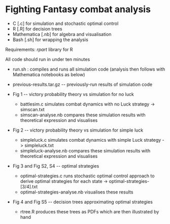 Fighting Fantasy combat analysis
====

* C [.c] for simulation and stochastic optimal control
* R [.R] for decision trees 
* Mathematica [.nb] for algebra and visualisation
* Bash [.sh] for wrapping the analysis

Requirements: _rpart_ library for R

All code should run in under ten minutes 

* run.sh : compiles and runs all simulation code (analysis then follows with Mathematica notebooks as below)

* previous-results.tar.gz -- previously-run results of simulation code 

* Fig 1 -- victory probability theory vs simulation for no luck
  * battlesim.c simulates combat dynamics with no Luck strategy -> simscan.txt
  * simscan-analyse.nb compares these simulation results with theoretical expression and visualises

* Fig 2 -- victory probability theory vs simulation for simple luck
  * simpleluck.c simulates combat dynamics with simple Luck strategy -> simpleluck.txt
  * simpleluck-analyse.nb compares these simulation results with theoretical expression and visualises

* Fig 3 and Fig S2, S4 -- optimal strategies
  * optimal-strategies.c runs stochastic optimal control approach to derive optimal strategies for each state -> optimal-strategies-[3/4].txt
  * optimal-strategies-analyse.nb visualises these results 

* Fig 4 and Fig S5 -- decision trees approximating optimal strategies
  * rtree.R produces these trees as PDFs which are then illustrated by hand

